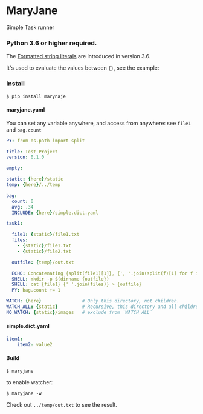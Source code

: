 # MaryJane

Simple Task runner

### Python 3.6 or higher required.

The [Formatted string literals](https://docs.python.org/3.6/whatsnew/3.6.html#pep-498-formatted-string-literals) are introduced in version 3.6.

It's used to evaluate the values between `{}`, see the example:

### Install

    $ pip install marynaje

#### maryjane.yaml

You can set any variable anywhere, and access from anywhere: see `file1` and `bag.count`

```yaml
PY: from os.path import split

title: Test Project
version: 0.1.0

empty:

static: {here}/static
temp: {here}/../temp

bag:
  count: 0
  avg: .34
  INCLUDE: {here}/simple.dict.yaml

task1:

  file1: {static}/file1.txt
  files:
    - {static}/file1.txt
    - {static}/file2.txt

  outfile: {temp}/out.txt

  ECHO: Concatenating {split(file1)[1]}, {', '.join(split(f)[1] for f in files)} -> {split(outfile)[1]}.
  SHELL: mkdir -p $(dirname {outfile})
  SHELL: cat {file1} {' '.join(files)} > {outfile}
  PY: bag.count += 1

WATCH: {here}               # Only this directory, not children.
WATCH_ALL: {static}         # Recursive, this directory and all children.
NO_WATCH: {static}/images   # exclude from `WATCH_ALL`
```

    
#### simple.dict.yaml

```yaml
item1:
    item2: value2
```

#### Build

    $ maryjane
    
to enable watcher:

    $ maryjane -w
    
Check out `../temp/out.txt` to see the result.
